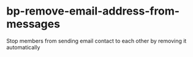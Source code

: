 bp-remove-email-address-from-messages
=====================================

Stop members from sending email contact to each other by removing it automatically
